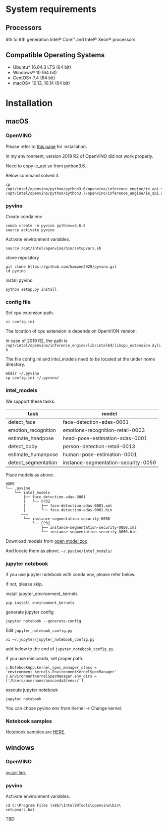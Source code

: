 # System requirements

## Processors
6th to 9th generation Intel® Core™ and Intel® Xeon® processors

## Compatible Operating Systems
- Ubuntu* 16.04.3 LTS (64 bit)
- Windows® 10 (64 bit)
- CentOS* 7.4 (64 bit)
- macOS* 10.13, 10.14 (64 bit)

# Installation

## macOS
### OpenVINO

Please refer to [this page]((https://docs.openvinotoolkit.org/latest/_docs_install_guides_installing_openvino_macos.html)) for installation.

In my environment, version 2019 R2 of OpenVINO did not work properly.

Need to copy ie_api.so from python3.6.

Below command solved it.

```
cp /opt/intel/openvino/python/python3.6/openvino/inference_engine/ie_api.so /opt/intel/openvino/python/python3.7/openvino/inference_engine/ie_api.so
```

### pyvino

Create conda env
```buildoutcfg
conda create -n pyvino python==3.6.5
source activate pyvino
```

Activate environment variables.
```buildoutcfg
source /opt/intel/openvino/bin/setupvars.sh
```

clone repository
```buildoutcfg
git clone https://github.com/hampen2929/pyvino.git
cd pyvino
``` 

install pyvino
```buildoutcfg
python setup.py install
```

### config file
Set cpu extension path.
```buildoutcfg
vi config.ini
```
The location of cpu extension is depends on OpenVION version.

In case of 2019 R2, the path is `/opt/intel/openvino/inference_engine/lib/intel64/libcpu_extension.dylib`

The file config.ini and intel_models need to be located at the under home directory. 
```buildoutcfg
mkdir ~/.pyvino
cp config.ini ~/.pyvino/
```

### intel_models

We support these tasks.

|task                    |model                                     |
|------------------------|------------------------------------|
|detect_face             |face-detection-adas-0001            |
|emotion_recognition     |emotions-recognition-retail-0003    |
|estimate_headpose       |head-pose-estimation-adas-0001      |
|detect_body             |person-detection-retail-0013        |
|estimate_humanpose      |human-pose-estimation-0001          |
|detect_segmentation     |instance-segmentation-security-0050 |

Place models as above.
```
HOME
└── .pyvino
    └── intel_models
        ├── face-detection-adas-0001
        |   └── FP32
        |       ├── face-detection-adas-0001.xml
        |       └── face-detection-adas-0001.bin
       ~~~
        └── instance-segmentation-security-0050
            └── FP32
                ├── instance-segmentation-security-0050.xml
                └── instance-segmentation-security-0050.bin
```

Download models from [open model zoo](https://download.01.org/opencv/2019/open_model_zoo/R2/20190716_170000_models_bin/).

And locate them as above.
`~/.pyvino/intel_models/`

### jupyter notebook
if you use jupyter notebook with conda env, please refer below.

if not, please skip.

install jupyter_environment_kernels
```buildoutcfg
pip install environment_kernels
```

generate jupyter config
```buildoutcfg
jupyter notebook --generate-config
```

Edit `jupyter_notebook_config.py`
```buildoutcfg
vi ~/.jupyter/jupyter_notebook_config.py
``` 
add below to the end of `jupyter_notebook_config.py`.

If you use miniconda, set proper path. 
```buildoutcfg
c.NotebookApp.kernel_spec_manager_class = 'environment_kernels.EnvironmentKernelSpecManager'
c.EnvironmentKernelSpecManager.env_dirs = ['/Users/username/anaconda3/envs/']
```

execute jupyter notebook
```buildoutcfg
jupyter notebook
```
You can chose pyvino env from Kernel -> Change kernel.

### Notebook samples
Notebook samples are [HERE](https://github.com/hampen2929/pyvino/blob/master/notebook/).


## windows
### OpenVINO
[install link](https://docs.openvinotoolkit.org/latest/_docs_install_guides_installing_openvino_windows.html)

### pyvino

Activate environment variables. 
```
cd C:\Program Files (x86)\IntelSWTools\openvino\bin\
setupvars.bat
```

TBD
